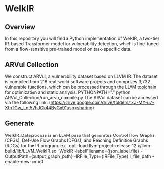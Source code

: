 # WelkIR

## Overview
In this repository you will find a Python implementation of WelkIR, a two-tier IR-based Transformer model for vulnerability detection, which is fine-tuned from a flow-sensitive pre-trained model on task-specific data.

## ARVul Collection
We construct ARVul, a vulnerability dataset based on LLVM IR. The dataset is compiled from 218 real-world software projects and comprises 3,732 vulnerable functions, which can be processed through the LLVM toolchain for optimization and static analysis.
PYTHONPATH="." python ARVul_Collection/run_arvo_compile.py 
The ARVul dataset can be accessed via the following link: (https://drive.google.com/drive/folders/1ZJ-MY-u7-XthTGw_Lnt5VhJGk44ByGx9?usp=sharing)

##  Generate 
WelkIR_Dataprocess is an LLVM pass that generates Control Flow Graphs (CFGs), Def-Use Flow Graphs (DFGs), and Reaching Definition Graphs (RDGs) for the IR program.
e.g.  opt -load llvm-project-release-12.x/llvm-build/lib/LLVM_WelkIR.so -WelkIR -labelFilename={json_label_file} -OutputPath={output_graph_path} -IRFile_Type={IRFile_Type} ll_file_path -enable-new-pm=0


